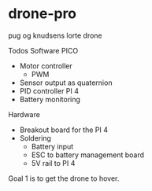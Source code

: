 # drone-pro
pug og knudsens lorte drone

Todos 
Software
PICO
- Motor controller
  - PWM
- Sensor output as quaternion
- PID controller
PI 4
- Battery monitoring 

Hardware
- Breakout board for the PI 4
- Soldering 
  - Battery input
  - ESC to battery management board
  - 5V rail to PI 4

Goal 1 is to get the drone to hover. 

